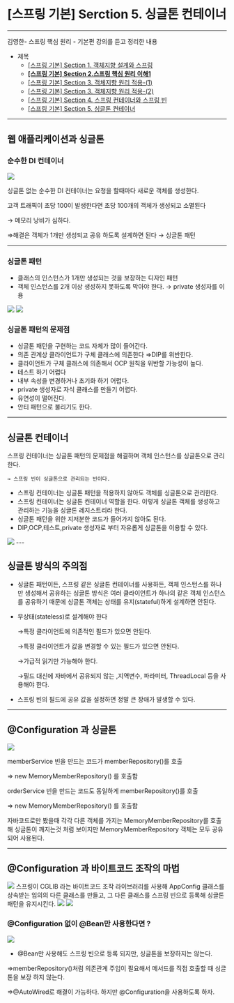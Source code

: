 # [스프링 기본] Serction 5. 싱글톤 컨테이너

---

김영한- 스프링 핵심 원리 - 기본편 강의를 듣고 정리한 내용

- 제목
    - [[스프링 기본] Section 1. 객체지향 설계와 스프링](https://www.notion.so/Section-1-803144bd18b048d9b38291c294d30be8?pvs=21)
    - **[[스프링 기본] Section 2.스프링 핵심 원리 이해1](https://www.notion.so/Section-2-1-c8e4a1567c6f46b39dbbc62c59b4f2fd?pvs=21)**
    - [[스프링 기본] Section 3. 객체지향 원리 적용-(1)](https://www.notion.so/Section-3-1-163408c7a48c4e09a5db38ab73d9fb60?pvs=21)
    - [[스프링 기본] Section 3. 객체지향 원리 적용-(2)](https://www.notion.so/Section-3-2-2081960991f942fdbfe31675c3be1abc?pvs=21)
    - [[스프링 기본] Section 4. 스프링 컨테이너와 스프링 빈](https://www.notion.so/Section-4-47da930a3c5d464eb4787b0e2cc6b574?pvs=21)
    - [[스프링 기본] Section 5. 싱글톤 컨테이너](https://www.notion.so/Serction-5-9b602ff180ce46c2906c66930d7ab20c?pvs=21)

---

## 웹 애플리케이션과 싱글톤

### 순수한 DI 컨테이너

<img src="https://github.com/GYEONGDONGBAEK/SpringStudy/assets/122242439/218f884e-5517-4834-9342-e2ea0b7460d0">

싱글톤 없는 순수한 DI 컨테이너는 요청을 할때마다 새로운 객체를 생성한다.

고객 트래픽이 초당 100이 발생한다면 초당 100개의 객체가 생성되고 소멸된다

→ 메모리 낭비가 심하다.

  ⇒해결은 객체가 1개만 생성되고 공유 하도록 설계하면 된다 → 싱글톤 패턴

---

### 싱글톤 패턴

- 클래스의 인스턴스가 1개만 생성되는 것을 보장하는 디자인 패턴
- 객체 인스턴스를 2개 이상 생성하지 못하도록 막아야 한다. → private 생성자를 이용

<img src="https://github.com/GYEONGDONGBAEK/SpringStudy/assets/122242439/8b940b09-a373-4fff-9675-0498d6569fb0">

<img src="https://github.com/GYEONGDONGBAEK/SpringStudy/assets/122242439/bdac3cbe-1712-4eec-a2d3-01e0d6137710">

### 싱글톤 패턴의 문제점

- 싱글톤 패턴을 구현하는 코드 자체가 많이 들어간다.
- 의존 관계상 클라이언트가 구체 클래스에 의존한다 ⇒DIP를 위반한다.
- 클라이언트가 구체 클래스에 의존해서 OCP 원칙을 위반할 가능성이 높다.
- 테스트 하기 어렵다
- 내부 속성을 변경하거나 초기화 하기 어렵다.
- private 생성자로 자식 클래스를 만들기 어렵다.
- 유연성이 떨어진다.
- 안티 패턴으로 불리기도 한다.

---

## 싱글톤 컨테이너

스프링 컨테이너는 싱글톤 패턴의 문제점을 해결하며 객체 인스턴스를 싱글톤으로 관리한다.

    → 스프링 빈이 싱글톤으로 관리되는 빈이다.

- 스프링 컨테이너는 싱글톤 패턴을 적용하지 않아도 객체를 싱글톤으로 관리한다.
- 스프링 컨테이너는 싱글톤 컨테이너 역할을 한다. 이렇게 싱글톤 객체를 생성하고 관리하는 기능을 싱글톤 레지스트리라 한다.
- 싱글톤 패턴을 위한 지저분한 코드가 들어가지 않아도 된다.
- DIP,OCP,테스트,private 생성자로 부터 자유롭게 싱글톤을 이용할 수 있다.

<img src="https://github.com/GYEONGDONGBAEK/SpringStudy/assets/122242439/2ba76c45-0cf8-49eb-8ef7-22f9fb79a21d">
---

## 싱글톤 방식의 주의점

- 싱글톤 패턴이든, 스프링 같은 싱글톤 컨테이너를 사용하든, 객체 인스턴스를 하나만 생성해서 공유하는 싱글톤 방식은 여러 클라이언트가 하나의 같은 객체 인스턴스를 공유하기 때문에 싱글톤 객체는 상태를 유지(stateful)하게 설계하면 안된다.
- 무상태(stateless)로 설계해야 한다

   →특정 클라이언트에 의존적인 필드가 있으면 안된다.

   →특정 클라이언트가 값을 변경할 수 있는 필드가 있으면 안된다.

   →가급적 읽기만 가능해야 한다.

   →필드 대신에 자바에서 공유되지 않는 ,지역변수, 파라미터, ThreadLocal 등을 사용해야 한다.

- 스프링 빈의 필드에 공유 값을 설정하면 정말 큰 장애가 발생할 수 있다.

---

## @Configuration 과 싱글톤

<img src="https://github.com/GYEONGDONGBAEK/SpringStudy/assets/122242439/57f06e47-a7b2-4fc6-afa1-9b265abb1725">

memberService 빈을 만드는 코드가 memberRepository()를 호출

  ⇒ new MemoryMemberRepository() 를 호출함

orderService 빈을 만드는 코드도 동일하게 memberRepository()를 호출

  ⇒ new MemoryMemberRepository() 를 호출함

자바코드로만 봤을때 각각 다른 객체를 가지는 MemoryMemberRepository를 호출해 싱글톤이 깨지는것 처럼 보이지만 MemoryMemberRepository 객체는 모두 공유되어 사용된다.

---

## @Configuration 과 바이트코드 조작의 마법

<img src="https://github.com/GYEONGDONGBAEK/SpringStudy/assets/122242439/5e128b10-ea9f-4691-8007-18521f232eb4">
스프링이 CGLIB 라는 바이트코드 조작 라이브러리를 사용해 AppConfig 클래스를 상속받는 임의의 다른 클래스를 만들고, 그 다른 클래스를 스프링 빈으로 등록해 싱글톤 패턴을 유지시킨다.

<img src="https://github.com/GYEONGDONGBAEK/SpringStudy/assets/122242439/928b06fb-fdd3-418b-8485-7eaae7287a5c">

<img src="https://github.com/GYEONGDONGBAEK/SpringStudy/assets/122242439/a745e636-b344-438f-b32a-c2a09b79f0b2">

### @Configuration 없이 @Bean만 사용한다면 ?

<img src="https://github.com/GYEONGDONGBAEK/SpringStudy/assets/122242439/3e8c8ba4-35a0-407d-8aab-f387af9e36b4">

- @Bean만 사용해도 스프링 빈으로 등록 되지만, 싱글톤을 보장하지는 않는다.

⇒memberRepository()처럼 의존관계 주입이 필요해서 메서드를 직접 호출할 때 싱글톤을 보장                  하지 않는다.

⇒@AutoWired로 해결이 가능하다. 하지만 @Configuration을 사용하도록 하자.